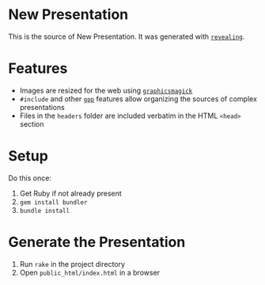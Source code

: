 # New Presentation

This is the source of New Presentation. It was generated with [`revealing`](https://github.com/suhlig/revealing).

# Features

* Images are resized for the web using [`graphicsmagick`](http://www.graphicsmagick.org/)
* `#include` and other [`gpp`](https://logological.org/gpp) features allow organizing the sources of complex presentations
* Files in the `headers` folder are included verbatim in the HTML `<head>` section

# Setup

Do this once:

1. Get Ruby if not already present
1. `gem install bundler`
1. `bundle install`

# Generate the Presentation

1. Run `rake` in the project directory
1. Open `public_html/index.html` in a browser
